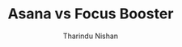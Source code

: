 ---
is_programmatic_layout_6: true
draft: false
title: "Asana vs Focus Booster"
snippet: "Asana vs Focus Booster"
image:
  src: /images/pseo/asana-vs-focus-booster.png
  alt: "task management, time tracking, productivity"
publishDate: 2024-12-23
category: ""
author: "Tharindu Nishan"
tags:
  - "Productivity"
  - "Time Management"
  - "Team"
tools:
  Asana:
    sub_title: "Simplifying Team Collaboration"
    main_content: "Asana is known for its intuitive interface and straightforward approach to task management. It's perfect for teams looking for a tool that prioritizes simplicity without sacrificing essential project-tracking features. From creating task boards to assigning deadlines, Asana shines in its ability to keep projects moving seamlessly. However, some users find its features limiting when it comes to advanced customization or scalability for larger, more complex workflows."
    features: ["Visual project views, including timelines, boards, and calendars.", "Simple task assignment with due dates and priority levels.", "Integration with tools like Slack, Google Workspace, and Microsoft Teams.", "Easy-to-use mobile app for project updates on the go."]
    analytics_rate: "⭐⭐⭐⭐⭐"
    analytics_review: "Clear and effective"
    customization_rate: "⭐⭐⭐"
    customization_review: "Basic customization"
    collaboration_features_rate: "⭐⭐⭐⭐"
    collaboration_features_review: "Strong collaboration tools"
    self_hosted: false
    open_source: false
    pricing: "Free & Paid plans"
  Focus Booster:
    sub_title: "Time Tracking Made Easy"
    main_content: "Focus Booster is designed specifically for time tracking and productivity management. It utilizes the Pomodoro Technique to help users maintain focus and effectively manage their time. Ideal for freelancers and teams that prioritize time management, Focus Booster offers a simple yet effective approach to tracking work hours and improving productivity."
    features: ["Pomodoro timer for focused work sessions.", "Time tracking with detailed reports.", "Integration with invoicing tools and project management software.", "User-friendly interface for easy navigation."]
    analytics_rate: "⭐⭐⭐⭐"
    analytics_review: "Helpful insights"
    customization_rate: "⭐⭐"
    customization_review: "Limited customization options"
    collaboration_features_rate: "⭐⭐⭐"
    collaboration_features_review: "Basic collaboration features"
    self_hosted: false
    open_source: false
    pricing: "Subscription-based plans"
description: Discover the best project management tools for your business. Compare Asana, Focus Booster, and Worklenz to find the perfect solution for your team's productivity needs.
related: [asana-vs-habitica, asana-vs-todoist, asana-vs-forest, asana-vs-google-tasks]
---
